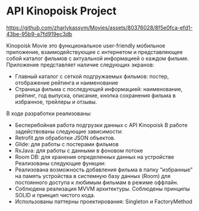 # API Kinopoisk Project

https://github.com/zharlykassym/Movies/assets/80376028/8f5e0fca-efd1-43be-95b9-a7fd919ec3db

Kinopoisk Movie это функциональное user-friendly мобильное приложение, взаимодействующее с интернетом и представляющее собой
каталог фильмов с актуальной информацией о каждом фильме.
Приложение представляет наличие следующих экранов:
- Главный каталог с сеткой подгружаемых фильмов: постер, отображение рейтинга и наименование
- Страница фильма с последующей информацией: наименование, рейтинг, год выпуска, описание, кнопка сохранения фильма в избранное, трейлеры и отзывы.

В ходе разработки реализованы:
- Бесперебойная работа подгрузки данных с API Kinopoisk
В работе задействованы следующие зависимости:
- Retrofit для обработки JSON объектов.
- Glide: для работы с постерами фильмов
- RxJava: для работы с данными в фоновом потоке
- Room DB: для хранения определенных данных на устройстве
Реализованы следующие функции:
- Реализована возможность добавления фильма в папку “избранные” на память устройства в системную базу данных (Room)
для постоянного доступа к любимым фильмам в режиме оффлайн.
- Соблюдена реализация MVVM архитектуры. Соблюдены принципы SOLID и принцип чистого кода.
- Использованы паттерны проектирования: Singleton и FactoryMethod
